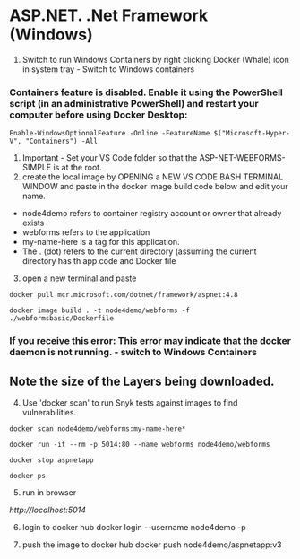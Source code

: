 # ASP.NET. .Net Framework (Windows)

1. Switch to run Windows Containers by right clicking Docker (Whale) icon in system tray - Switch to Windows containers 

### Containers feature is disabled. Enable it using the PowerShell script (in an administrative PowerShell) and restart your computer before using Docker Desktop: 

```
Enable-WindowsOptionalFeature -Online -FeatureName $("Microsoft-Hyper-V", "Containers") -All
```

1. Important - Set your VS Code folder so that the ASP-NET-WEBFORMS-SIMPLE is at the root.
2. create the local image by OPENING a NEW VS CODE BASH TERMINAL WINDOW and paste in the docker image build code below and edit your name. 
- node4demo refers to container registry account or owner that already exists
- webforms refers to the application 
- my-name-here is a tag for this application. 
- The . (dot) refers to the current directory (assuming the current directory has th app code and Docker file

3. open a new terminal and paste

```
docker pull mcr.microsoft.com/dotnet/framework/aspnet:4.8

docker image build . -t node4demo/webforms -f ./webformsbasic/Dockerfile
```

### If you receive this error: This error may indicate that the docker daemon is not running. - switch to Windows Containers

## Note the size of the Layers being downloaded.

4. Use 'docker scan' to run Snyk tests against images to find vulnerabilities.

```
docker scan node4demo/webforms:my-name-here*

docker run -it --rm -p 5014:80 --name webforms node4demo/webforms

docker stop aspnetapp

docker ps
```

5. run in browser

*http://localhost:5014*

6. login to docker hub
docker login --username node4demo -p <password>

7. push the image to docker hub
docker push node4demo/aspnetapp:v3

